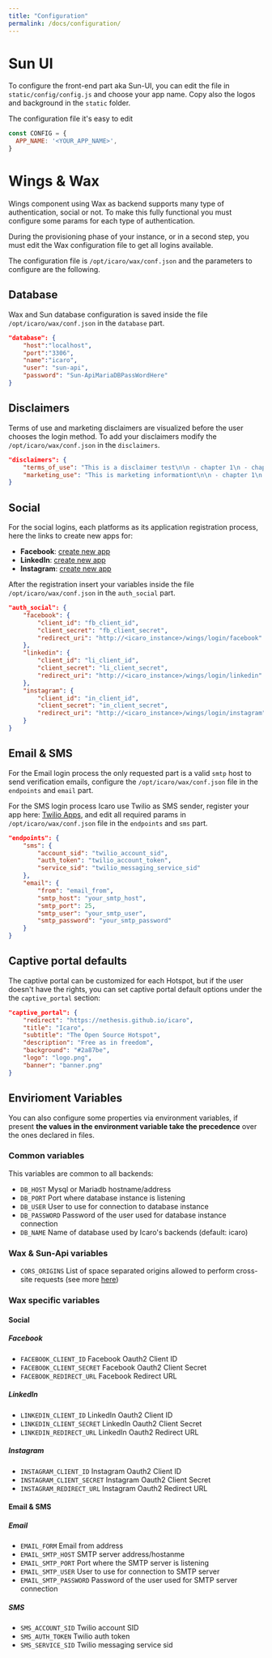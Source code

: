 ```yaml
---
title: "Configuration"
permalink: /docs/configuration/
---
```


# Sun UI
To configure the front-end part aka Sun-UI, you can edit the file in `static/config/config.js` and choose your app name. Copy also the logos and background in the `static` folder.

The configuration file it's easy to edit
```js
const CONFIG = {
  APP_NAME: '<YOUR_APP_NAME>',
}

```

# Wings & Wax
Wings component using Wax as backend supports many type of authentication, social or not. To make this fully functional you must configure some params for each type of authentication.

During the provisioning phase of your instance, or in a second step, you must edit the Wax configuration file to get all logins available.

The configuration file is `/opt/icaro/wax/conf.json` and the parameters to configure are the following.

## Database
Wax and Sun database configuration is saved inside the file `/opt/icaro/wax/conf.json` in the `database` part.
```json
"database": {
    "host":"localhost",
    "port":"3306",
    "name":"icaro",
    "user": "sun-api",
    "password": "Sun-ApiMariaDBPassWordHere"
}
```

## Disclaimers
Terms of use and marketing disclaimers are visualized before the user chooses the login method. To add your disclaimers modify the `/opt/icaro/wax/conf.json` in the `disclaimers`.
```json
"disclaimers": {
	"terms_of_use": "This is a disclaimer test\n\n - chapter 1\n - chapter 2",
	"marketing_use": "This is marketing informationt\n\n - chapter 1\n - chapter 2"
}
```

## Social
For the social logins, each platforms as its application registration process, here the links to create new apps for:
- **Facebook**: [create new app](https://developers.facebook.com/apps)
- **LinkedIn**: [create new app](https://www.linkedin.com/developer/apps)
- **Instagram**: [create new app](https://www.instagram.com/developer/)

After the registration insert your variables inside the file `/opt/icaro/wax/conf.json` in the `auth_social` part.
```json
"auth_social": {
	"facebook": {
		"client_id": "fb_client_id",
		"client_secret": "fb_client_secret",
		"redirect_uri": "http://<icaro_instance>/wings/login/facebook"
	},
	"linkedin": {
		"client_id": "li_client_id",
		"client_secret": "li_client_secret",
		"redirect_uri": "http://<icaro_instance>/wings/login/linkedin"
	},
	"instagram": {
		"client_id": "in_client_id",
		"client_secret": "in_client_secret",
		"redirect_uri": "http://<icaro_instance>/wings/login/instagram"
	}
}
```

## Email & SMS
For the Email login process the only requested part is a valid `smtp` host to send verification emails, configure the `/opt/icaro/wax/conf.json` file in the `endpoints` and `email` part.

For the SMS login process Icaro use Twilio as SMS sender, register your app here: [Twilio Apps](https://www.twilio.com/console), and edit all required params in `/opt/icaro/wax/conf.json` file in the `endpoints` and `sms` part.

```json
"endpoints": {
	"sms": {
		"account_sid": "twilio_account_sid",
		"auth_token": "twilio_account_token",
		"service_sid": "twilio_messaging_service_sid"
	},
	"email": {
		"from": "email_from",
		"smtp_host": "your_smtp_host",
		"smtp_port": 25,
		"smtp_user": "your_smtp_user",
		"smtp_password": "your_smtp_password"
	}
}

```

## Captive portal defaults
The captive portal can be customized for each Hotspot, but if the user doesn't have the rights, you can set captive portal default options under the the `captive_portal` section:
```JSON
"captive_portal": {
    "redirect": "https://nethesis.github.io/icaro",
    "title": "Icaro",
    "subtitle": "The Open Source Hotspot",
    "description": "Free as in freedom",
    "background": "#2a87be",
    "logo": "logo.png",
    "banner": "banner.png"
}
```

## Envirioment Variables

You can also configure some properties via environment variables, if present **the values in the environment variable take the precedence** over the ones declared in files.

### Common variables

This variables are common to all backends:

* `DB_HOST` Mysql or Mariadb hostname/address
* `DB_PORT` Port where database instance is listening
* `DB_USER` User to use for connection to database instance
* `DB_PASSWORD` Password of the user used for database instance connection
* `DB_NAME` Name of database used by Icaro's backends (default: icaro)

### Wax & Sun-Api variables

* `CORS_ORIGINS` List of space separated origins allowed to perform cross-site requests (see more [here](https://www.w3.org/TR/cors/#access-control-allow-origin-response-header))

### Wax specific variables

#### Social

##### Facebook

* `FACEBOOK_CLIENT_ID` Facebook Oauth2 Client ID
* `FACEBOOK_CLIENT_SECRET` Facebook Oauth2 Client Secret
* `FACEBOOK_REDIRECT_URL` Facebook Redirect URL

##### LinkedIn

* `LINKEDIN_CLIENT_ID` LinkedIn Oauth2 Client ID
* `LINKEDIN_CLIENT_SECRET` LinkedIn Oauth2 Client Secret
* `LINKEDIN_REDIRECT_URL` LinkedIn Oauth2 Redirect URL

##### Instagram

* `INSTAGRAM_CLIENT_ID` Instagram Oauth2 Client ID
* `INSTAGRAM_CLIENT_SECRET` Instagram Oauth2 Client Secret
* `INSTAGRAM_REDIRECT_URL` Instagram Oauth2 Redirect URL

#### Email & SMS

##### Email
* `EMAIL_FORM` Email from address
* `EMAIL_SMTP_HOST` SMTP server address/hostanme
* `EMAIL_SMTP_PORT` Port where the SMTP server is listening
* `EMAIL_SMTP_USER` User to use for connection to SMTP server
* `EMAIL_SMTP_PASSWORD` Password of the user used for SMTP server connection

##### SMS
* `SMS_ACCOUNT_SID` Twilio account SID
* `SMS_AUTH_TOKEN` Twilio auth token
* `SMS_SERVICE_SID` Twilio messaging service sid
